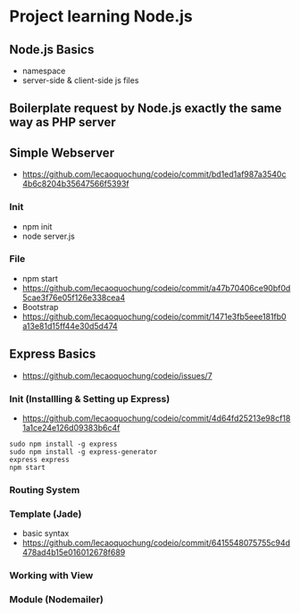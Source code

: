 # Project learning Node.js

## Node.js Basics
- namespace
- server-side & client-side js files

## Boilerplate request by Node.js exactly the same way as PHP server

## Simple Webserver
- https://github.com/lecaoquochung/codeio/commit/bd1ed1af987a3540c4b6c8204b35647566f5393f
### Init
- npm init
- node server.js
### File
- npm start
- https://github.com/lecaoquochung/codeio/commit/a47b70406ce90bf0d5cae3f76e05f126e338cea4
- Bootstrap
 - https://github.com/lecaoquochung/codeio/commit/1471e3fb5eee181fb0a13e81d15ff44e30d5d474

## Express Basics
- https://github.com/lecaoquochung/codeio/issues/7
### Init (Installling & Setting up Express)
- https://github.com/lecaoquochung/codeio/commit/4d64fd25213e98cf181a1ce24e126d09383b6c4f
```
sudo npm install -g express
sudo npm install -g express-generator
express express
npm start
```
### Routing System

### Template (Jade)
- basic syntax
 - https://github.com/lecaoquochung/codeio/commit/6415548075755c94d478ad4b15e016012678f689
### Working with View
### Module (Nodemailer)
